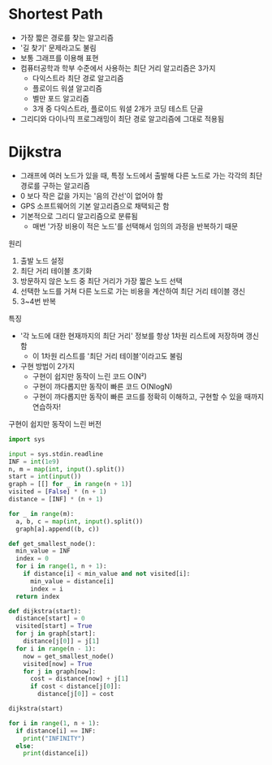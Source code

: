 # Shortest Path

- 가장 짧은 경로를 찾는 알고리즘
- '길 찾기' 문제라고도 불림
- 보통 그래프를 이용해 표현
- 컴퓨터공학과 학부 수준에서 사용하는 최단 거리 알고리즘은 3가지
  - 다익스트라 최단 경로 알고리즘
  - 플로이드 워셜 알고리즘
  - 벨만 포드 알고리즘
  - 3개 중 다익스트라, 플로이드 워셜 2개가 코딩 테스트 단골
- 그리디와 다이나믹 프로그래밍이 최단 경로 알고리즘에 그대로 적용됨

# Dijkstra

- 그래프에 여러 노드가 있을 때, 특정 노드에서 출발해 다른 노드로 가는 각각의 최단 경로를 구하는 알고리즘
- 0 보다 작은 값을 가지는 '음의 간선'이 없어야 함
- GPS 소프트웨어의 기본 알고리즘으로 채택되곤 함
- 기본적으로 그리디 알고리즘으로 분류됨
  - 매번 '가장 비용이 적은 노드'를 선택해서 임의의 과정을 반복하기 때문

원리

1. 출발 노드 설정
2. 최단 거리 테이블 초기화
3. 방문하지 않은 노드 중 최단 거리가 가장 짧은 노드 선택
4. 선택한 노드를 거쳐 다른 노드로 가는 비용을 계산하여 최단 거리 테이블 갱신
5. 3~4번 반복

특징

- '각 노드에 대한 현재까지의 최단 거리' 정보를 항상 1차원 리스트에 저장하며 갱신함
  - 이 1차원 리스트를 '최단 거리 테이블'이라고도 불림
- 구현 방법이 2가지
  - 구현이 쉽지만 동작이 느린 코드 O(N²)
  - 구현이 까다롭지만 동작이 빠른 코드 O(NlogN)
  - 구현이 까다롭지만 동작이 빠른 코드를 정확히 이해하고, 구현할 수 있을 때까지 연습하자!

구현이 쉽지만 동작이 느린 버전

```py
import sys

input = sys.stdin.readline
INF = int(1e9)
n, m = map(int, input().split())
start = int(input())
graph = [[] for _ in range(n + 1)]
visited = [False] * (n + 1)
distance = [INF] * (n + 1)

for _ in range(m):
  a, b, c = map(int, input().split())
  graph[a].append((b, c))

def get_smallest_node():
  min_value = INF
  index = 0
  for i in range(1, n + 1):
    if distance[i] < min_value and not visited[i]:
      min_value = distance[i]
      index = i
  return index

def dijkstra(start):
  distance[start] = 0
  visited[start] = True
  for j in graph[start]:
    distance[j[0]] = j[1]
  for i in range(n - 1):
    now = get_smallest_node()
    visited[now] = True
    for j in graph[now]:
      cost = distance[now] + j[1]
      if cost < distance[j[0]]:
        distance[j[0]] = cost

dijkstra(start)

for i in range(1, n + 1):
  if distance[i] == INF:
    print("INFINITY")
  else:
    print(distance[i])
```
